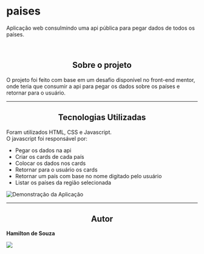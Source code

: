 # paises

<p> Aplicação web consulmindo uma api pública para pegar dados de todos os países. </p>
<br>
<h2 align="center"> Sobre o projeto </h2>

<p> O projeto foi feito com base em um desafio disponível no front-end mentor, onde teria que consumir a api para pegar os dados sobre os países e retornar para o usuário.</p>
<hr>
<h2 align="center"> Tecnologias Utilizadas </h2>

<p> Foram utilizados HTML, CSS e Javascript. <br>O javascript foi responsável por:</p>
<ul> 
    <li>Pegar os dados na api</li>
    <li>Criar os cards de cada país</li>
    <li>Colocar os dados nos cards </li>
    <li> Retornar para o usuário os cards </li>
    <li> Retornar um país com base no nome digitado pelo usuário </li>
    <li> Listar os países da região selecionada </li>
</ul>

<img src="./paises.gif" alt="Demonstração da Aplicação">

<hr>

<h2 align="center"> Autor </h2>

<strong> Hamilton de Souza </strong>
<br>

<a href="https://www.linkedin.com/in/hamilton-junior-34451018a/" target="_blank"><img src="https://img.shields.io/badge/Linkedin-blue?style=for-the-badge&logo=Linkedin"></a>
